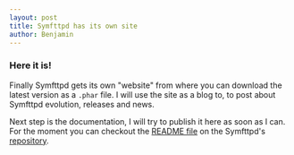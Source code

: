 ```yaml
---
layout: post
title: Symfttpd has its own site
author: Benjamin
---
```



### Here it is! ###

Finally Symfttpd gets its own "website" from where you can download the latest version as a ```.phar``` file. I will use the site as a blog to, to post about Symfttpd evolution, releases and news.

Next step is the documentation, I will try to publish it here as soon as I can. For the moment you can checkout the [README file](https://github.com/benja-M-1/symfttpd/blob/master/README.md) on the Symfttpd's [repository](https://github.com/benja-M-1/symfttpd).